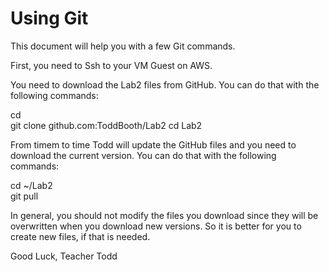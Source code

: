 # Using Git

This document will help you with a few Git commands.

First, you need to Ssh to your VM Guest on AWS.

You need to download the Lab2 files from GitHub.  You can do that with the following commands:

cd  
git clone github.com:ToddBooth/Lab2 
cd Lab2

From timem to time Todd will update the GitHub files and you need to download the current version.  You can do that with the following commands:

cd ~/Lab2  
git pull  

In general, you should not modify the files you download since they will be overwritten when you download new versions.
So it is better for you to create new files, if that is needed.

Good Luck, Teacher Todd